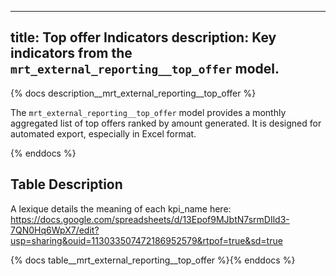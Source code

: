  ---
title: Top offer Indicators
description: Key indicators from the `mrt_external_reporting__top_offer` model.
---

{% docs description__mrt_external_reporting__top_offer %}

The `mrt_external_reporting__top_offer` model provides a monthly aggregated list of top offers ranked by amount generated.
It is designed for automated export, especially in Excel format.

{% enddocs %}

## Table Description

A lexique details the meaning of each kpi_name here: https://docs.google.com/spreadsheets/d/13Epof9MJbtN7srmDIld3-7QN0Hq6WpX7/edit?usp=sharing&ouid=113033507472186952579&rtpof=true&sd=true

{% docs table__mrt_external_reporting__top_offer %}{% enddocs %}
